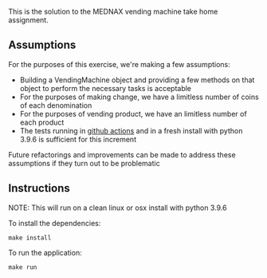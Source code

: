 This is the solution to the MEDNAX vending machine take home assignment.

Assumptions
---
For the purposes of this exercise, we're making a few assumptions:
* Building a VendingMachine object and providing a few methods on that object to perform the necessary tasks is acceptable
* For the purposes of making change, we have a limitless number of coins of each denomination
* For the purposes of vending product, we have an limitless number of each product
* The tests running in [github actions](https://github.com/dlwire/vending-machine-take-home-public/actions) and in a fresh install with python 3.9.6 is sufficient for this increment

Future refactorings and improvements can be made to address these assumptions if they turn out to be problematic

Instructions
---
NOTE: This will run on a clean linux or osx install with python 3.9.6

To install the dependencies:
```
make install
```

To run the application:
```
make run
```
